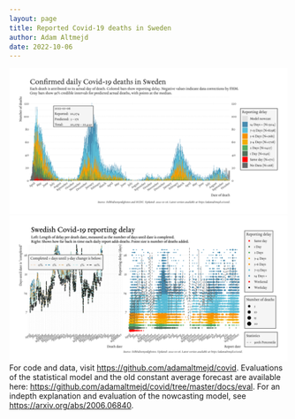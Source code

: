 ```yaml
---
layout: page
title: Reported Covid-19 deaths in Sweden
author: Adam Altmejd
date: 2022-10-06
---
```


![Graph of Swedish Covid-19 deaths with reporting delay.](deaths_lag_sweden_2022-10-06.png "Swedish Covid-19 deaths.")
![Graph of Swedish Covid-19 reporting delay in daily deaths.](lag_trend_sweden_2022-10-06.png "Trend in Swedish Covid-19 mortality reporting delay.")
For code and data, visit <https://github.com/adamaltmejd/covid>.
Evaluations of the statistical model and the old constant average forecast are available here: <https://github.com/adamaltmejd/covid/tree/master/docs/eval>.
For an indepth explanation and evaluation of the nowcasting model, see <https://arxiv.org/abs/2006.06840>.
